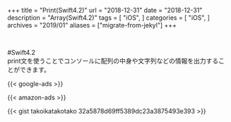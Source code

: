 +++
title = "Print(Swift4.2)"
url = "2018-12-31"
date = "2018-12-31"
description = "Array(Swift4.2)"
tags = [
  "iOS",
]
categories = [
    "iOS",
]
archives = "2019/01"
aliases = ["migrate-from-jekyl"]
+++

<br>

#Swift4.2  
print文を使うことでコンソールに配列の中身や文字列などの情報を出力することができます。

<!-- Google Ads -->
{{< google-ads >}}

<!-- Amazon Ads -->
{{< amazon-ads >}}


{{< gist takoikatakotako 32a5878d69ff5389dc23a3875493e393 >}}
